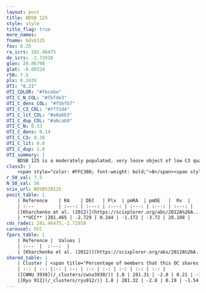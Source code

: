 ```yaml
---
layout: post
title: BDSB 125
style: style
title_flag: true
more_names: 
fname: bdsb125
fov: 0.25
ra_icrs: 281.46475
de_icrs: -2.72918
glon: 29.86798
glat: -0.00324
r50: 7.5
plx: 0.2439
UTI: "0.21"
UTI_COLOR: "#fbcebe"
UTI_C_N_COL: "#fbfde3"
UTI_C_dens_COL: "#f5bfb7"
UTI_C_C3_COL: "#fff1d4"
UTI_C_lit_COL: "#e0a6b3"
UTI_C_dup_COL: "#a6cab9"
UTI_C_N: 0.53
UTI_C_dens: 0.14
UTI_C_C3: 0.38
UTI_C_lit: 0.0
UTI_C_dup: 1.0
UTI_summary: |
    BDSB 125 is a moderately populated, very loose object of low C3 quality. It is rarely studied in the literature, with no articles listed in the last 13 years. This object shares a very small percentage of members with 2 later reported entries.
class3: |
    <span style="color: #FFC300; font-weight: bold;">B</span><span style="color: red; font-weight: bold;">C</span>
r_50_val: 7.5
N_50_val: 56
scix_url: BDSB%20125
posit_table: |
    | Reference    | RA    | DEC   | Plx  | pmRA  | pmDE   |  Rv  |
    | :---         | :---: | :---: | :---: | :---: | :---: | :---: |
    |[Kharchenko et al. (2012)](https://scixplorer.org/abs/2012A%26A...543A.156K) | 281.517 | -2.655 | -- | 1.29 | -8.99 | -- |
    | **UCC** |281.465 | -2.729 | 0.244 | -1.172 | -3.72 | 28.108 | 
cds_radec: 281.46475,-2.72918
carousel: UCC
fpars_table: |
    | Reference |  Values |
    | :---  |  :---:  |
    | [Kharchenko et al. (2012)](https://scixplorer.org/abs/2012A%26A...543A.156K) | `e_bv=2.082, distance=6699, log_age=6.0` |
shared_table: |
    | Cluster | <span title="Percentage of members that this OC shares with the ones listed">%</span>   | RA   | DEC   | Plx   | pmRA  | pmDE  | Rv | UTI |
    | :-: | :-: |:-: | :-: | :-: | :-: | :-: | :-: | :-: |
    |[CWNU 3930](/_clusters/cwnu3930/)| 1.8 | 281.31 | -2.8 | 0.21 | -1.52 | -3.85 | 47.3 |0.17 |
    |[Ryu 912](/_clusters/ryu912/)| 1.8 | 281.32 | -2.8 | 0.19 | -1.54 | -3.86 | -- |0.39 |
---
```

